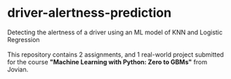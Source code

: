 # driver-alertness-prediction
Detecting the alertness of a driver using an ML model of KNN and Logistic Regression
<br> <br>
This repository contains 2 assignments, and 1 real-world project submitted for the course **"Machine Learning with Python: Zero to GBMs"** from Jovian.
